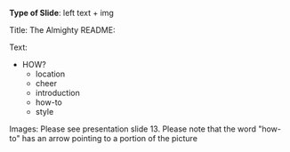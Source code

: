 **Type of Slide**: left text + img

Title: The Almighty README:

Text: 

* HOW?
  * location 
  * cheer
  * introduction
  * how-to
  * style

Images: Please see presentation slide 13. Please note that the word "how-to" has an arrow pointing to a portion of the picture

